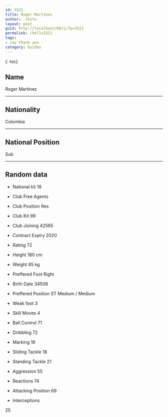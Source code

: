 ```yaml
---
id: 3321
title: Roger Martínez
author:  chito 
layout: post
guid: http://localhost/mbti/?p=3321
permalink: /hello3321
tags:
- say thank you
category: Guides
---
```



{: toc}


## Name  
Roger Martínez 

* * *

## Nationality  
Colombia 

* * *

## National Position  
Sub 

* * *

## Random data 

  * National kit 
18 

  * Club 
Free Agents 

  * Club Position 
Res 

  * Club Kit 
99 

  * Club Joining 
42565 

  * Contract Expiry 
2020 

  * Rating 
72 

  * Height 
180 cm 

  * Weight 
85 kg 

  * Preffered Foot 
Right 

  * Birth Date 
34508 

  * Preffered Position 
ST Medium / Medium 

  * Weak foot 
3 

  * Skill Moves 
4 

  * Ball Control 
71 

  * Dribbling 
72 

  * Marking 
19 

  * Sliding Tackle 
18 

  * Standing Tackle 
21 

  * Aggression 
55 

  * Reactions 
74 

  * Attacking Position 
69 

  * Interceptions 

25</ul>